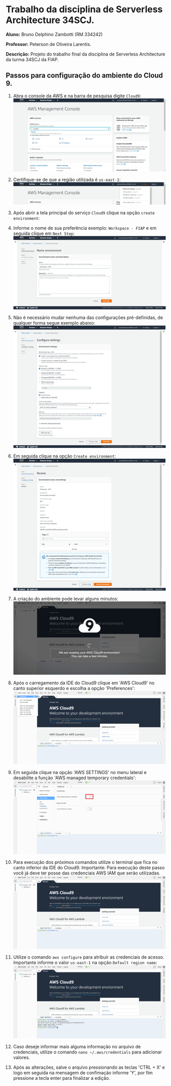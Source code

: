 # Trabalho da disciplina de Serverless Architecture 34SCJ.
**Aluno:** Bruno Delphino Zambotti (RM 334242)

**Professor:** Peterson de Oliveira Larentis.

**Descrição:** Projeto do trabalho final da disciplina de Serverless Architecture da turma 34SCJ da FIAP.

## Passos para configuração do ambiente do Cloud 9.

1. Abra o console da AWS e na barra de pesquisa digite `Cloud9`:
![](images/setup-cloud9-1.png)
   
2. Certifique-se de que a região utilizada é `us-east-1`:
![](images/setup-cloud9-2.png)

3. Após abrir a tela principal do serviço `Cloud9` clique na opção `create environment`:

4. Informe o nome de sua preferência exemplo: `Workspace - FIAP` e em seguida clique em `Next Step`:
![](images/setup-cloud9-3.png)

5. Não é necessário mudar nenhuma das configurações pré-definidas, de qualquer forma segue exemplo abaixo:
![](images/setup-cloud9-4.png)

6. Em seguida clique na opção `Create environment`:
![](images/setup-cloud9-5.png)

7. A criação do ambiente pode levar alguns minutos:
![](images/setup-cloud9-6.png)

8. Após o carregamento da IDE do Cloud9 clique em 'AWS Cloud9' no canto superior esquerdo e escolha a opção 'Preferences':
![](images/setup-cloud9-7.png)

9. Em seguida clique na opção 'AWS SETTINGS' no menu lateral e desabilite a função 'AWS managed temporary credentials':
![](images/setup-cloud9-8.png)

10. Para execução dos próximos comandos utilize o terminal que fica no canto inferior da IDE do Cloud9. Importante: Para execução deste passo você já deve ter posse das credenciais AWS IAM que serão utilizadas.
![](images/setup-cloud9-9.png)

11. Utilize o comando `aws configure` para atribuir as credenciais de acesso. Importante informe o valor `us-east-1` na opção `Default region name`:
![](images/setup-cloud9-10.png)

12. Caso deseje informar mais alguma informação no arquivo de credenciais, utilize o comando `nano ~/.aws/credentials` para adicionar valores.

13. Após as alterações, salve o arquivo pressionando as teclas 'CTRL + X' e logo em seguida na mensagem de confimação informe 'Y', por fim pressione a tecla enter para finalizar a edição.
